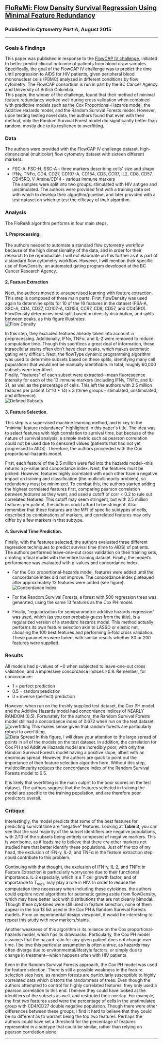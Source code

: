 ## [FloReMi: Flow Density Survival Regression Using Minimal Feature Redundancy](http://www.dx.doi.org/10.1002/cyto.a.22734)

### Published in *Cytometry Part A*, August 2015

*****

### Goals & Findings
This paper was published in response to the [FlowCAP IV challenge](http://flowcap.flowsite.org/), initiated to better predict clinical outcome of patients from blood draw samples.  Specifically, the goal of the FlowCAP IV challenge was to predict the time until progression to AIDS for HIV patients, given peripheral blood mononuclear cells (PBMC) analyzed in different conditions by flow cytometry. The FlowCAP consortium is run in part by the BC Cancer Agency and University of British Columbia.  
This paper, the winner of the challenge, found that their method of minimal feature redundancy worked well during cross validation when combined with predictive models such as the Cox Proportional-Hazards model, the Additive Hazards model, and the Random Survival Forests model.  However, upon testing testing novel data, the authors found that even with their method, only the Random Survival Forest model did significantly better than random, mostly due to its resilience to overfitting.  

### Data

The authors were provided with the FlowCAP IV challenge dataset, high-dimensional (multicolor) flow cytometry dataset with sixteen different markers:  
- FSC-A, FSC-H, SSC-A - three markers describing cells' size and shape  
- IFN&gamma;, TNF&alpha;, CD4, CD27, CD107-A, CD154, CD3, CCR7, IL2, CD8, CD57, CD45RO, V-Amine/CD14 - various immune markers  
The samples were split into two groups: stimulated with HIV antigen and unstimulated. 
The authors were provided first with a training data set with which to develop their algorithm/pipeline, and later provided with a test dataset on which to test the efficacy of their algorithm.  

### Analysis

The FloReMi algorithm performs in four main steps.  

#### 1. Preprocessing.  
The authors needed to automate a standard flow cytometry workflow because of the high dimensionality of the data, and in order for their research to be reproducible.  I will not elaborate on this further as it is part of a standard flow cytometry workflow.  However, I will mention their specific use of flowDensity, an automated gating program developed at the BC Cancer Research Agency.

#### 2. Feature Extraction  
Next, the authors moved to unsupervised learning with feature extraction.  This step is composed of three main parts.  First, flowDensity was used again to determine splits for 10 of the 16 features in the dataset (FSA-A, SSC-A, CD4, CD27, CD107-A, CD154, CCR7, CD8, CD57, and CD45RO).  FlowDensity determines best split based on density distribution, and splits between peaks, as this figure illustrates.  
![Flow Density](flowdensity.png)  

In this step, they excluded features already taken into account in preprocessing.  Additionally, IFN&gamma;, TNF&alpha;, and IL-2 were removed to reduce computation time.  Though this sacrifices a great deal of information, these intracellular stains often don't have clear peaks, which makes automatic gating very difficult.  Next, the flowType dynamic programming algorithm was used to determine subsets based on these splits, identifying many cell populations that would not be manually identifiable.  In total, roughly 60,000 subsets were identified.  
Finally, "features" of each subset were extracted--mean fluorescence intensity for each of the 13 immune markers (including IFN&gamma;, TNF&alpha;, and IL-2), as well as the percentage of cells.  This left the authors with 2.5 million features per patient (3^10 * 14) x 3 (three groups - stimulated, unstimulated, and difference).  
![Defined Subsets](definedsubsets.png)

#### 3. Feature Selection. 
This step is a supervised machine learning method, and is key to the "minimal feature redundancy" highlighted in this paper's title.  The idea was to select features with high correlation to survival time, but because of the nature of survival analysis, a simple metric such as pearson correlation could not be used due to censored values (patients that had not yet progressed to AIDS).  Therefore, the authors proceeded with the Cox proportional-hazards model.  

First, each feature of the 2.5 million were fed into the hazards model--this returns a p-value and concordance index.  Next, the features must be picked.  However, features highly correlated with each other have a negative impact on training and classification (the multicollinearity problem), so redundancy must be minimized.  To combat this, the authors started adding the highest correlated features first, comparing pearson correlation *between features* as they went, and used a cutoff of corr < 0.2 to rule out correlated features.  This cutoff may seem stringent, but with 2.5 million features per patient, the authors could afford to be stringent.  Also remember that these features are the MFI of specific subtypes of cells, described by combinations of markers, and correlated features may only differ by a few markers in that subtype.  

#### 4. Survival Time Prediction.  
Finally, with the features selected, the authors evaluated three different regression techniques to predict survival time (time to AIDS) of patients.  The authors performed leave-one-out cross validation on their training sets, creating a final model with the entire training dataset.  Finally, the model's performance was evaluated with p-values and concordance index.  

- For the Cox proportional-hazards model, features were added until the concordance index did not improve.  The concordance index plateaued after approximately 13 features were added (see figure).  
![Concordance Index](coxphmodel.png)

- For the Random Survival Forests, a forest with 500 regression trees was generated, using the same 13 features as the Cox PH model.  

- Finally, "regularization for semiparametric additive hazards regression" was used, which (as you can probably guess from the title), is a regularized version of a standard hazards model.  This method actually performs its own feature selection akin to LASSO or elastic net, choosing the 100 best features and performing 5-fold cross validation.  These parameters were tuned, with similar results whether 80 or 200 features were supplied.  


### Results

All models had p-values of ~0 when subjected to leave-one-out cross validation, and a impressive concordance indices >0.8.  Remember, for concordance:  

- 1 = perfect prediction  
- 0.5 = random prediction  
- 0 = inverse (perfect) prediction  

However, when run on the freshly supplied test dataset, the Cox PH model and the Additive Hazards model had concordance indices of NEARLY RANDOM (0.5).  Fortunately for the authors, the Random Survival Forests model still had a concordance index of 0.672 when run on the test dataset.  
![overfitting](overfitting.png)
This makes sense given that random forests are particularly robust to overfitting.  
![Data Spread](dataspread.png)
In this figure, I will draw your attention to the large spread of points in all of the models on the test dataset.  In addition, the correlation for Cox PH and Additive Hazards model are incredibly poor, with only the Random Survival Forests model having a positive slope, albeit with an enormous spread.  However, the authors are quick to point out the importance of their feature selection algorithm here.  Without this step, multicollinearity reduces the concordance index of the Random Survival Forests model to 0.5.  

It is likely that overfitting is the main culprit to the poor scores on the test dataset.  The authors suggest that the features selected in training the model are specific to the training population, and are therefore poor predictors overall. 

### Critique
Interestingly, the model predicts that some of the best features for predicting survival time are "negative" features. Looking at **Table 3**, you can see that the vast majority of the subset identifiers are negative populations, with 2/13 of the subsets being entirely composed of negative markers.  This is worrisome, as it leads me to believe that there *are* other markers not studied here that better identify these populations.  Just off the top of my head, the exclusion of IFN-γ, IL-2, and TNFα in the feature extraction step could contribute to this problem.  

Continuing with that thought, the exclusion of IFN-γ, IL-2, and TNFα in Feature Extraction is particularly worrysome due to their functional importance.  IL-2 especially, which is a T cell growth factor, and of importance to T<sub>regs</sub>, may play a role in HIV. In order to reduce the computation time necessary when including these cytokines, the authors could explore novel algorithms for automatic gating aside from flowDensity, which may have better luck with distributions that are not cleanly bimodal.  Though these cytokines were still used in feature selection, none of them appear in the top 13 list used in the Cox PH & Random Survival Forests models.  From an experimental design viewpoint, it would be interesting to repeat this study with new markers/stains.  

Another weakness of this algorithm is its reliance on the Cox proportional-hazards model, which has its drawbacks.  Particularly, the Cox PH model assumes that the hazard ratio for any given patient does not change over time.  I believe this particular assumption is often untrue, as hazards may often diverge due to environmental/lifestyle factors, or simply due to change in treatment--which happens often with HIV patients.  

Even in the Random Survival Forests approach, the Cox PH model was used for feature selection.  There is still a possible weakness in the feature selection step here, as random forests are particularly susceptible to highly correlated data which distorts the randomness of trees.  Even though the authors attempted to control for highly correlated features, they only used a pearson correlation to this end.  I believe they could have looked at the identifiers of the subsets as well, and restricted their overlap.  For example, the first two features used were the percentage of cells in the unstimulated group with CD4/CD27 double negative population.  Though there were other differences between these groups, I find it hard to believe that they could be so different as to warrant being the top two features.  Perhaps the authors could have set a threshold for the percentage of features represented in a subtype that could be similar, rather than relying on pearson correlation alone.  

*****
